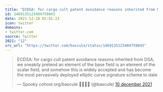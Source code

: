 ```yaml
---
title: "ECDSA: for cargo cult patent avoidance reasons inherited from DSA, we sneakily pretend an element of..."
id: 1469135123404759043
date: 2021-12-10 02:41:23
icon: twitter
domains:
- twitter.com
source: Twitter
2021: "12"
src_url: "https://twitter.com/bascule/status/1469135123404759043"
---
```

<blockquote class="twitter-tweet" data-lang="nl" data-dnt="true"><p lang="en" dir="ltr">ECDSA: for cargo cult patent avoidance reasons inherited from DSA, we sneakily pretend an element of the base field is an element of the scalar field, and somehow this is widely accepted and has become the most pervasively deployed elliptic curve signature scheme to date</p>&mdash; Spooky cohost.org/bascule 👻🎃🦀🌹 (@bascule) <a href="https://twitter.com/bascule/status/1469135123404759043?ref_src=twsrc%5Etfw">10 december 2021</a></blockquote>
<script async src="https://platform.twitter.com/widgets.js" charset="utf-8"></script>

